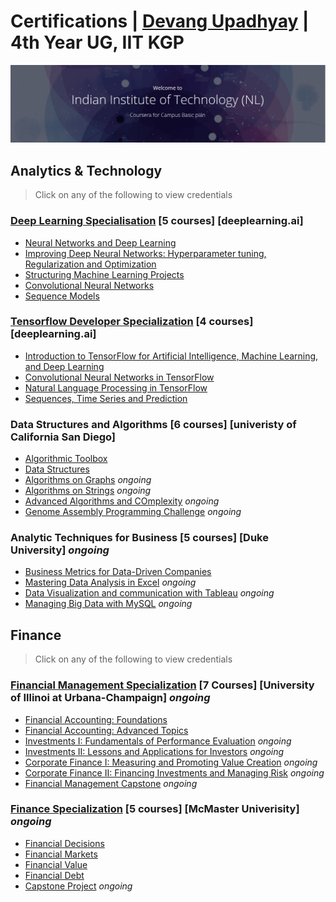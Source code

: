 # Certifications | [Devang Upadhyay](https://www.linkedin.com/in/devangupadhyay/) | 4th Year UG, IIT KGP

![](Images/Coursera.png)

## Analytics & Technology

> Click on any of the following to view credentials

### [Deep Learning Specialisation](https://www.coursera.org/account/accomplishments/specialization/certificate/MYCWSSSDLLKM) [5 courses] [deeplearning.ai] 

- [Neural Networks and Deep Learning](https://coursera.org/share/aa4625e5630006cc045e6c1824f94ff0)
- [Improving Deep Neural Networks: Hyperparameter tuning, Regularization and Optimization](https://coursera.org/share/c251053025e90a789d78281a56bfe9d2)
- [Structuring Machine Learning Projects](https://coursera.org/share/db5412fd8abfd2845cbd4eb203be4cd3)
- [Convolutional Neural Networks](https://coursera.org/share/7bfa74b80f2ebea43c82b90f2807d300)
- [Sequence Models](https://coursera.org/share/5e7215f79ed0245005c32fcaa8e12492)

### [Tensorflow Developer Specialization](https://www.coursera.org/account/accomplishments/specialization/certificate/WXZGCXCWHNSU) [4 courses] [deeplearning.ai]

- [Introduction to TensorFlow for Artificial Intelligence, Machine Learning, and Deep Learning](https://coursera.org/share/c78e5c5132a10a020852feccea8a74ba)
- [Convolutional Neural Networks in TensorFlow](https://coursera.org/share/7df628038e30d1aa5da0a6c2e8b37823)
- [Natural Language Processing in TensorFlow](https://coursera.org/share/cdcf7248bdacda7f02c0b92c62cde42d)
- [Sequences, Time Series and Prediction](https://coursera.org/share/e1883bd27550754e4921d4a973b27482)

### Data Structures and Algorithms [6 courses] [univeristy of California San Diego]

- [Algorithmic Toolbox](https://www.coursera.org/account/accomplishments/verify/P2HYRSPSDLN9?utm_source=link&utm_medium=certificate&utm_content=cert_image&utm_campaign=sharing_cta&utm_product=course)
- [Data Structures](https://coursera.org/share/ceb47e49bb80bd1316f3add81cba7af7)
- [Algorithms on Graphs]() *ongoing*
- [Algorithms on Strings]() *ongoing*
- [Advanced Algorithms and COmplexity]() *ongoing*
- [Genome Assembly Programming Challenge]() *ongoing*

### Analytic Techniques for Business [5 courses] [Duke University] *ongoing*

- [Business Metrics for Data-Driven Companies](https://coursera.org/share/1f8359af5cec42a921496678214efbae)
- [Mastering Data Analysis in Excel]() *ongoing*
- [Data Visualization and communication with Tableau]() *ongoing*
- [Managing Big Data with MySQL]() *ongoing*

## Finance

> Click on any of the following to view credentials

### [Financial Management Specialization]() [7 Courses] [University of Illinoi at Urbana-Champaign] *ongoing*

- [Financial Accounting: Foundations](https://coursera.org/share/731a7e53b5047efd7a77c359b3169d2c)
- [Financial Accounting: Advanced Topics](https://coursera.org/share/43b136202fa493a7b1448945405c86f4)
- [Investments I: Fundamentals of Performance Evaluation]() *ongoing*
- [Investments II: Lessons and Applications for Investors]() *ongoing*
- [Corporate Finance I: Measuring and Promoting Value Creation]() *ongoing*
- [Corporate Finance II: Financing Investments and Managing Risk]() *ongoing*
- [Financial Management Capstone]() *ongoing*

### [Finance Specialization]() [5 courses] [McMaster Univerisity] *ongoing*

- [Financial Decisions](https://coursera.org/share/990a5c9dbeae1819b66e31486b93174e)
- [Financial Markets](https://coursera.org/share/e518f7ffe449862d66c5023da4fe7b07)
- [Financial Value](https://coursera.org/share/0db43ab7028fa246f2f33af3d5b6965d)
- [Financial Debt](https://coursera.org/share/e7508c5a89bb0b5e2f971c317ceb27ed)
- [Capstone Project]() *ongoing*